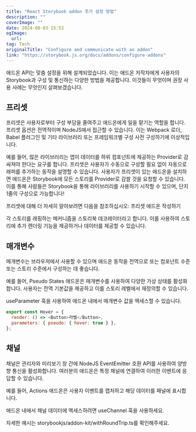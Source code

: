 ```yaml
---
title: "React Storybook addon 추가 설정 방법"
description: ""
coverImage: ""
date: 2024-08-03 15:53
ogImage: 
  url: 
tag: Tech
originalTitle: "Configure and communicate with an addon"
link: "https://storybook.js.org/docs/addons/configure-addons"
---
```





애드온 API는 맞춤 설정을 위해 설계되었습니다. 이는 애드온 저작자에게 사용자의 Storybook과 구성 및 통신하는 다양한 방법을 제공합니다. 이것들이 무엇이며 권장 사용 사례는 무엇인지 살펴보겠습니다.

## 프리셋

프리셋은 사용자로부터 구성 부담을 줄여주고 애드온에게 일을 맡기는 역할을 합니다. 프리셋 옵션은 전역적이며 NodeJS에서 접근할 수 있습니다. 이는 Webpack 로더, Babel 플러그인 및 기타 라이브러리 또는 프레임워크별 구성 사전 구성하기에 이상적입니다.

예를 들어, 많은 라이브러리는 앱이 데이터를 하위 컴포넌트에 제공하는 Provider로 감싸져야 한다는 요구를 합니다. 프리셋은 사용자가 수동으로 구성할 필요 없이 자동으로 래퍼를 추가하는 동작을 설명할 수 있습니다. 사용자가 프리셋이 있는 애드온을 설치하면 애드온은 Storybook에 모든 스토리를 Provider로 감쌀 것을 요청할 수 있습니다. 이를 통해 사람들은 Storybook을 통해 라이브러리를 사용하기 시작할 수 있으며, 단지 1줄의 구성으로 가능합니다!



프리셋에 대해 더 자세히 알아보려면 다음을 참조하십시오: 프리셋 애드온 작성하기 

각 스토리를 래핑하는 메커니즘을 스토리북 데코레이터라고 합니다. 이를 사용하여 스토리에 추가 렌더링 기능을 제공하거나 데이터를 제공할 수 있습니다. 

## 매개변수

매개변수는 브라우저에서 사용할 수 있으며 애드온 동작을 전역으로 또는 컴포넌트 수준 또는 스토리 수준에서 구성하는 데 좋습니다.



예를 들어, Pseudo States 애드온은 매개변수를 사용하여 다양한 가상 상태를 활성화합니다. 사용자는 전역 기본값을 제공하고 이를 스토리 레벨에서 재정의할 수 있습니다.

useParameter 훅을 사용하여 애드온 내에서 매개변수 값을 액세스할 수 있습니다.

```js
export const Hover = {
  render: () => <Button>라벨</Button>,
  parameters: { pseudo: { hover: true } },
};
```

## 채널



채널은 관리자와 미리보기 창 간에 NodeJS EventEmitter 호환 API를 사용하여 양방향 통신을 활성화합니다. 여러분의 애드온은 특정 채널에 연결하여 이러한 이벤트에 응답할 수 있습니다.

예를 들어, Actions 애드온은 사용자 이벤트를 캡처하고 해당 데이터를 패널에 표시합니다.

애드온 내에서 채널 데이터에 액세스하려면 useChannel 훅을 사용하세요.

자세한 예시는 storybookjs/addon-kit/withRoundTrip.ts를 확인해주세요.